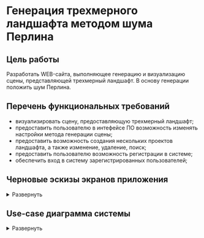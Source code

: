 # Генерация трехмерного ландшафта методом шума Перлина

## Цель работы
Разработать WEB-сайта, выполняющее генерацию и визуализацию сцены,
представляющей трехмерный ландшафт. В основу генерации положить шум Перлина.

## Перечень функциональных требований
* визуализировать сцену, предоставляющую трехмерный ландшафт;
* предоставить пользователю в интефейсе ПО возможность изменять настройки метода генерации сцены;
* предоставить возможность создания нескольких проектов ландшафта, а также изменение, удаление, поиск;
* предоставить пользователю возможность регистрации в системе;
* обеспечить вход в систему зарегистрированных пользователей;

## Черновые эскизы экранов приложения
<details><summary>Развернуть</summary>

![](./images/registration.svg)
![](./images/login.svg)
![](./images/main_window.svg)
</details>

## Use-case диаграмма системы
<details><summary>Развернуть</summary>

![](./images/use-case.svg)
<details>

